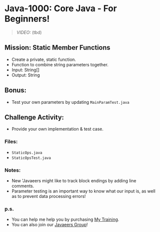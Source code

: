# Java-1000: Core Java - For Beginners!

> _VIDEO:_ (tbd)

## Mission: Static Member Functions
* Create a private, static function.
* Function to combine string parameters together.
* Input: String[]
* Output: String

## Bonus:
* Test your own parameters by updating `MainParamTest.java`

## Challenge Activity:
- Provide your own implementation & test case.

### Files:
* `StaticOps.java`
* `StaticOpsTest.java`

### Notes:
- New 'Javaeers might like to track block endings by adding line comments.
- Parameter testing is an important way to know what our input is, as well as to prevent data processing errors!

### p.s.
* You can help me help you by purchasing [My Training](https://www.udemy.com/course/how-to-java).
* You can also join our [Javaeers Group](https://www.facebook.com/JavaVideos9000/)!


